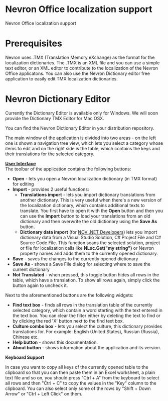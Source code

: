 # Nevron Office localization support
Nevron Office localization support
# Prerequisites
Nevron uses .TMX (Translation Memory eXchange) as the format for the localization dictionaries. The .TMX is an XML file and you can use a simple text editor, or an XML editor to contribute to the localization of the Nevron Office applicatons. You can also use the Nevron Dictionary editor free application to easily edit TMX localization dictionaries.

# Nevron Dictionary Editor
Currently the Dictionary Editor is available only for Windows. We will soon provide the Dictionary TMX Editor for Mac OSX.

You can find the Nevron Dictionary Editor in your distribution repository.

The main window of the application is divided into two areas - on the left one is shown a navigation tree view, which lets you select a category whose items to edit and on the right side is the table, which contains the keys and their translations for the selected category.

<u><b>User Interface</b></u>
<br />
The toolbar of the application contains the following buttons:
<ul>
  <li><b>Open</b> - lets you open a Nevron localization dictionary (in TMX format) for editing</li>
  <li><b>Import</b> - provides 2 useful functions:
  <ul>
    <li><b>Translations import</b> - lets you import dictionary translations from another dictionary. This is very useful when there's a new version of the localization dictionary, which contains additional texts to translate. You first have to open it with the <b>Open</b> button and then you can use the <b>Import</b> button to load your translations from an old dictionary and then overwrite the old dictionary using the <b>Save As</b> button.</li>
    <li><b>Dictionary data import</b> (for <a href="https://www.nevron.com/products-open-vision">NOV .NET Developers</a>) lets you import dictionary data from a Visual Studio Solution, C# Project File and C# Source Code File. This function scans the selected solution, project or file for localization calls like <b>NLoc.Get("my string")</b> or Nevron property names and adds them to the currently opened dictionary.</li>
   </ul>
  </li>
  <li><b>Save</b> - saves the changes to the currently opened dictionary</li>
  <li><b>Save As</b> - shows a Save File dialog for selecting where to save the current dictionary</li>
  <li><b>Not Translated</b> - when pressed, this toggle button hides all rows in the table, which have a translation. To show all rows again, simply click the button again to uncheck it.</li>
   </ul>
    <p>
        Next to the aforementioned buttons are the following widgets:
    </p>
    <ul>
        <li><b>Find text box</b> - finds all rows in the translation table of the currently selected category,
            which contain a word starting with the text entered in the text box. You can clear the filter either
            by deleting the text to find or by clicking the red 'X' button next to the find text box.
        </li>
        <li>
            <b>Culture combo box</b> - lets you select the culture, this dictionary provides translations for. For
            example: English (United States), Russian (Russia), Chinese etc.
        </li>
        <li><b>Help button</b> - shows this documentation.</li>
        <li><b>About button</b> - shows information about the application and its version.</li>
    </ul>

<b>Keyboard Support</b>

In case you want to copy all keys of the currently opened table to the clipboard so that you can then paste
        them in an Excel worksheet, a plain text file and so on, you should press "Ctrl + A" from the keyboard to select
        all rows and then "Ctrl + C" to copy the values in the "Key" column to the clipboard. You can also select only
        some of the rows by "Shift + Down Arrow" or "Ctrl + Left Click" on them.
